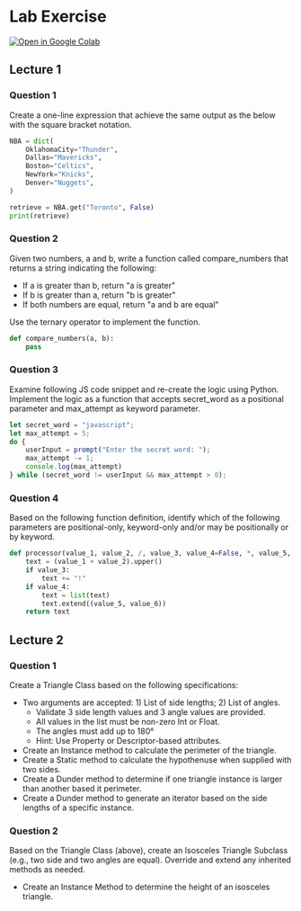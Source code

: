 # Lab Exercise

[![Open in Google Colab](https://colab.research.google.com/assets/colab-badge.svg)](https://colab.research.google.com/github/ttran375/comp216-lab4/blob/main/main.ipynb)

## Lecture 1

### Question 1

Create a one-line expression that achieve the same output as the below with the square bracket notation.

``` python
NBA = dict(
    OklahomaCity="Thunder",
    Dallas="Mavericks",
    Boston="Celtics",
    NewYork="Knicks",
    Denver="Nuggets",
)

retrieve = NBA.get("Toronto", False)
print(retrieve)
```

### Question 2

Given two numbers, a and b, write a function called compare_numbers that returns a string indicating the following:

- If a is greater than b, return "a is greater"
- If b is greater than a, return "b is greater"
- If both numbers are equal, return "a and b are equal"

Use the ternary operator to implement the function.

``` python
def compare_numbers(a, b):
    pass
```

### Question 3

Examine following JS code snippet and re-create the logic
using Python. Implement the logic as a function that accepts secret_word
as a positional parameter and max_attempt as keyword parameter.

``` js
let secret_word = "javascript";
let max_attempt = 5;
do {
    userInput = prompt("Enter the secret word: ");
    max_attempt -= 1;
    console.log(max_attempt)
} while (secret_word != userInput && max_attempt > 0);

```

### Question 4

Based on the following function definition, identify which of the following parameters are positional-only, keyword-only and/or may be positionally or by keyword.

``` python
def processor(value_1, value_2, /, value_3, value_4=False, *, value_5, value_6):
    text = (value_1 + value_2).upper()
    if value_3:
        text += "!"
    if value_4:
        text = list(text)
        text.extend((value_5, value_6))
    return text
```

## Lecture 2

### Question 1

Create a Triangle Class based on the following specifications:

- Two arguments are accepted: 1) List of side lengths; 2) List of angles.
    - Validate 3 side length values and 3 angle values are    provided.
    - All values in the list must be non-zero Int or Float.
    - The angles must add up to 180°
    - Hint: Use Property or Descriptor-based attributes.
- Create an Instance method to calculate the perimeter of the triangle.
- Create a Static method to calculate the hypothenuse when supplied with two sides.
- Create a Dunder method to determine if one triangle instance is larger than another based it perimeter.
- Create a Dunder method to generate an iterator based on the side lengths of a specific instance.

### Question 2

Based on the Triangle Class (above), create an Isosceles Triangle Subclass (e.g., two side and two angles are equal). Override and extend any inherited methods as needed.

- Create an Instance Method to determine the height of an isosceles
    triangle.
